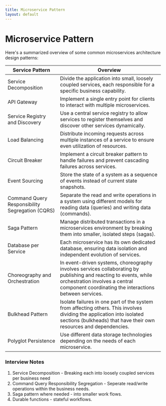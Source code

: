 ```yaml
---
title: Microservice Pattern
layout: default
---
```

# Microservice Pattern
 
Here's a summarized overview of some common microservices architecture design patterns:

| Service Pattern | Overview |
|--|--|
|Service Decomposition | Divide the application into small, loosely coupled services, each responsible for a specific business capability. |
| API Gateway | Implement a single entry point for clients to interact with multiple microservices. |
| Service Registry and Discovery | Use a central service registry to allow services to register themselves and discover other services dynamically. |
| Load Balancing | Distribute incoming requests across multiple instances of a service to ensure even utilization of resources. |
| Circuit Breaker | Implement a circuit breaker pattern to handle failures and prevent cascading failures across services. |
| Event Sourcing | Store the state of a system as a sequence of events instead of current state snapshots. |
| Command Query Responsibility Segregation (CQRS) | Separate the read and write operations in a system using different models for reading data (queries) and writing data (commands). |
| Saga Pattern | Manage distributed transactions in a microservices environment by breaking them into smaller, isolated steps (sagas). |
| Database per Service | Each microservice has its own dedicated database, ensuring data isolation and independent evolution of services. |
| Choreography and Orchestration | In event-driven systems, choreography involves services collaborating by publishing and reacting to events, while orchestration involves a central component coordinating the interactions between services.|
| Bulkhead Pattern | Isolate failures in one part of the system from affecting others. This involves dividing the application into isolated sections (bulkheads) that have their own resources and dependencies. |
| Polyglot Persistence | Use different data storage technologies depending on the needs of each microservice. |

### Interview Notes

1. Service Decomposition - Breaking each into loosely coupled services per business need
2. Command Query Responsibility Segregation -  Seperate read/write operations within the business needs.
3. Saga pattern where needed - into  smaller work flows. 
4. Durable functions - stateful workflows.
  
